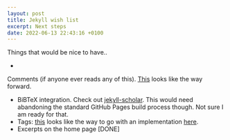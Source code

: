 ```yaml
---
layout: post
title: Jekyll wish list
excerpt: Next steps
date: 2022-06-13 22:43:16 +0100
---
```


Things that would be nice to have..

- 
Comments (if anyone ever reads any of this).
      [This](https://mademistakes.com/mastering-jekyll/static-comments/)
      looks like the way forward.
-  BiBTeX integration.  Check out
      [jekyll-scholar](https://github.com/inukshuk/jekyll-scholar).
      This would need abandoning the standard GitHub Pages
      build process though.  Not sure I am ready for that.
-   Tags:
    [this](https://longqian.me/2017/02/09/github-jekyll-tag/)
    looks like the way to go with an implementation [here](https://github.com/sergodeeva/sergodeeva.github.io).
-   Excerpts on the home page [DONE]
